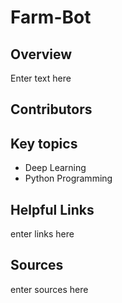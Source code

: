 # Farm-Bot

## Overview

Enter text here

## Contributors


## Key topics

- Deep Learning 
- Python Programming


## Helpful Links

enter links here


## Sources

enter sources here

